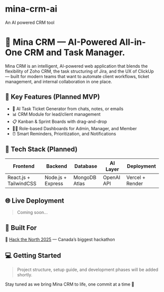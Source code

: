 # mina-crm-ai
An AI powered CRM tool
# 🚀 Mina CRM — AI-Powered All-in-One CRM and Task Manager.

Mina CRM is an intelligent, AI-powered web application that blends the flexibility of Zoho CRM, the task structuring of Jira, and the UX of ClickUp — built for modern teams that want to automate client workflows, ticket management, and internal collaboration in one place.

## 🎯 Key Features (Planned MVP)
- 🧠 AI Task Ticket Generator from chats, notes, or emails
- 📊 CRM Module for lead/client management
- 📋 Kanban & Sprint Boards with drag-and-drop
- 🧑‍💼 Role-based Dashboards for Admin, Manager, and Member
- ⏰ Smart Reminders, Prioritization, and Notifications

## 🔧 Tech Stack (Planned)
| Frontend | Backend | Database | AI Layer | Deployment |
|----------|---------|----------|----------|------------|
| React.js + TailwindCSS | Node.js + Express | MongoDB Atlas | OpenAI API | Vercel + Render |

## 🌐 Live Deployment
> Coming soon...

## 📅 Built For
🎉 [Hack the North 2025](https://hackthenorth.com/) — Canada’s biggest hackathon

## 💻 Getting Started
> Project structure, setup guide, and development phases will be added shortly.

Stay tuned as we bring Mina CRM to life, one commit at a time 🚀
